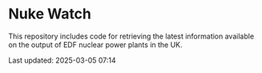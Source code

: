 # Nuke Watch

This repository includes code for retrieving the latest information available on the output of EDF nuclear power plants in the UK.

Last updated: 2025-03-05 07:14